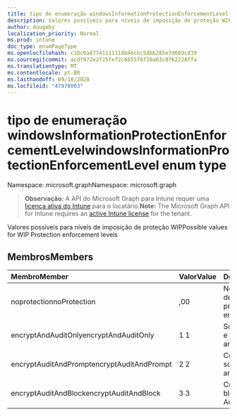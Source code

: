 ```yaml
---
title: tipo de enumeração windowsInformationProtectionEnforcementLevel
description: Valores possíveis para níveis de imposição de proteção WIP
author: dougeby
localization_priority: Normal
ms.prod: intune
doc_type: enumPageType
ms.openlocfilehash: c10c6a87741111118b46cbc5dbb285e7d689cd39
ms.sourcegitcommit: acdf972e2f25fef2c6855f6f28a63c0762228ffa
ms.translationtype: MT
ms.contentlocale: pt-BR
ms.lasthandoff: 09/18/2020
ms.locfileid: "47978003"
---
```

# <a name="windowsinformationprotectionenforcementlevel-enum-type"></a><span data-ttu-id="68aa5-103">tipo de enumeração windowsInformationProtectionEnforcementLevel</span><span class="sxs-lookup"><span data-stu-id="68aa5-103">windowsInformationProtectionEnforcementLevel enum type</span></span>

<span data-ttu-id="68aa5-104">Namespace: microsoft.graph</span><span class="sxs-lookup"><span data-stu-id="68aa5-104">Namespace: microsoft.graph</span></span>

> <span data-ttu-id="68aa5-105">**Observação:** A API do Microsoft Graph para Intune requer uma [licença ativa do Intune](https://go.microsoft.com/fwlink/?linkid=839381) para o locatário.</span><span class="sxs-lookup"><span data-stu-id="68aa5-105">**Note:** The Microsoft Graph API for Intune requires an [active Intune license](https://go.microsoft.com/fwlink/?linkid=839381) for the tenant.</span></span>

<span data-ttu-id="68aa5-106">Valores possíveis para níveis de imposição de proteção WIP</span><span class="sxs-lookup"><span data-stu-id="68aa5-106">Possible values for WIP Protection enforcement levels</span></span>

## <a name="members"></a><span data-ttu-id="68aa5-107">Membros</span><span class="sxs-lookup"><span data-stu-id="68aa5-107">Members</span></span>
|<span data-ttu-id="68aa5-108">Membro</span><span class="sxs-lookup"><span data-stu-id="68aa5-108">Member</span></span>|<span data-ttu-id="68aa5-109">Valor</span><span class="sxs-lookup"><span data-stu-id="68aa5-109">Value</span></span>|<span data-ttu-id="68aa5-110">Descrição</span><span class="sxs-lookup"><span data-stu-id="68aa5-110">Description</span></span>|
|:---|:---|:---|
|<span data-ttu-id="68aa5-111">noprotection</span><span class="sxs-lookup"><span data-stu-id="68aa5-111">noProtection</span></span>|<span data-ttu-id="68aa5-112">,0</span><span class="sxs-lookup"><span data-stu-id="68aa5-112">0</span></span>|<span data-ttu-id="68aa5-113">Nenhuma imposição de proteção</span><span class="sxs-lookup"><span data-stu-id="68aa5-113">No protection enforcement</span></span>|
|<span data-ttu-id="68aa5-114">encryptAndAuditOnly</span><span class="sxs-lookup"><span data-stu-id="68aa5-114">encryptAndAuditOnly</span></span>|<span data-ttu-id="68aa5-115">1 </span><span class="sxs-lookup"><span data-stu-id="68aa5-115">1</span></span>|<span data-ttu-id="68aa5-116">Somente criptografia e auditoria</span><span class="sxs-lookup"><span data-stu-id="68aa5-116">Encrypt and Audit only</span></span>|
|<span data-ttu-id="68aa5-117">encryptAuditAndPrompt</span><span class="sxs-lookup"><span data-stu-id="68aa5-117">encryptAuditAndPrompt</span></span>|<span data-ttu-id="68aa5-118">2 </span><span class="sxs-lookup"><span data-stu-id="68aa5-118">2</span></span>|<span data-ttu-id="68aa5-119">Criptografar, auditar e solicitar</span><span class="sxs-lookup"><span data-stu-id="68aa5-119">Encrypt, Audit and Prompt</span></span>|
|<span data-ttu-id="68aa5-120">encryptAuditAndBlock</span><span class="sxs-lookup"><span data-stu-id="68aa5-120">encryptAuditAndBlock</span></span>|<span data-ttu-id="68aa5-121">3 </span><span class="sxs-lookup"><span data-stu-id="68aa5-121">3</span></span>|<span data-ttu-id="68aa5-122">Criptografar, auditar e bloquear</span><span class="sxs-lookup"><span data-stu-id="68aa5-122">Encrypt, Audit and Block</span></span>|









